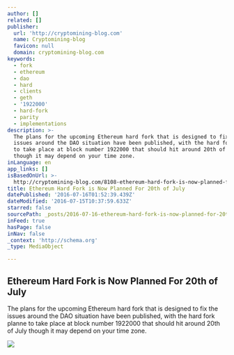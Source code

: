 ```yaml
---
author: []
related: []
publisher:
  url: 'http://cryptomining-blog.com'
  name: Cryptomining-blog
  favicon: null
  domain: cryptomining-blog.com
keywords:
  - fork
  - ethereum
  - dao
  - hard
  - clients
  - geth
  - '1922000'
  - hard-fork
  - parity
  - implementations
description: >-
  The plans for the upcoming Ethereum hard fork that is designed to fix the
  issues around the DAO situation have been published, with the hard fork planne
  to take place at block number 1922000 that should hit around 20th of July
  though it may depend on your time zone.
inLanguage: en
app_links: []
isBasedOnUrl: >-
  http://cryptomining-blog.com/8108-ethereum-hard-fork-is-now-planned-for-20th-of-july/
title: Ethereum Hard Fork is Now Planned For 20th of July
datePublished: '2016-07-16T01:52:39.439Z'
dateModified: '2016-07-15T10:37:59.633Z'
starred: false
sourcePath: _posts/2016-07-16-ethereum-hard-fork-is-now-planned-for-20th-of-july.md
inFeed: true
hasPage: false
inNav: false
_context: 'http://schema.org'
_type: MediaObject

---
```

<article style=""><h1>Ethereum Hard Fork is Now Planned For 20th of July</h1><p>The plans for the upcoming Ethereum hard fork that is designed to fix the issues around the DAO situation have been published, with the hard fork planne to take place at block number 1922000 that should hit around 20th of July though it may depend on your time zone.</p><img src="http://cryptomining-blog.com/wp-content/uploads/2016/07/ethereum-hard-fork.jpg" /></article>